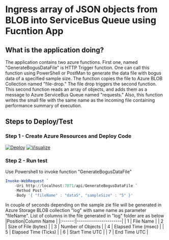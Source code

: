 # Ingress array of JSON objects from BLOB into ServiceBus Queue using Fucntion App

## What is the application doing?
The application contains two azure functions. First one, named "GenerateBogusDataFile" is HTTP Trigger function. One can call this function using PowerShell or PostMan to generate the data file with bogus data of a specified sample size. The function copies the file to Azure BLOB Collection named "file-drop." The file drop triggers the second function. This second function reads an array of objects, and adds them as a message to Azure ServiceBus Queue named "requests." Also, this function writes the small file with the same name as the incoming file containing performance summary of execution.

## Steps to Deploy/Test

### Step 1 - Create Azure Resources and Deploy Code

[![Deploy](http://azuredeploy.net/deploybutton.png)](https://portal.azure.com/#create/Microsoft.Template/uri/https%3A%2F%2Fraw.githubusercontent.com%2Fnvmathure%2FIngressJsonIntoServiceBus%2Fmaster%2Fazuredeploy.json) [![Visualize](http://armviz.io/visualizebutton.png)](http://armviz.io/#/?load=https://raw.githubusercontent.com/nvmathure/IngressJsonIntoServiceBus/master/azuredeploy.json)

### Step 2 - Run test
Use Powershell to invoke function "GenerateBogusDataFile"
``` PowerShell
Invoke-WebRequest `
    -Uri http://localhost:7071/api/GenerateBogusDataFile `
    -Method Post `
    -Body '{ "fileName" : "data5", "sampleSize" : "5" }'
```
In couple of seconds depending on the sample zie file will be generated in Azure Storage BLOB collection "log" with same name as parameter "fileName". List of columns in the file generated in "log" folder are as below
|Position|Column Name           |
|:------:|----------------------|
| 1      | File Name            | 
| 2      | Size of File (bytes) |
| 3      | Number of Objects    |
| 4      | Elapsed Time (msec)  |
| 5      | Elapsed Time (Ticks) |
| 6      | Start Time UTC       |
| 7      | End Time UTC         |